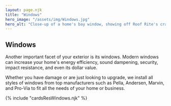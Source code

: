 ```yaml
---
layout: page.njk
title: "Windows"
hero_image: "/assets/img/Windows.jpg"
hero_alt: "Close-up of a home's bay window, showing off Roof Rite's craftsmanship. The newly installed, patina-free copper pent roof contrasts with the dark metal window trim and stone exterior, adding an elegant architectural detail beneath a dormer window, and presidential shingle roof. The homeowner's stained glass projects hang framed, behind the window."
---
```


## Windows

Another important facet of your exterior is its windows. Modern windows can increase your home's energy efficiency, sound dampening, security, impact resistance, and even its dollar value.

Whether you have damage or are just looking to upgrade, we install all styles of windows from top manufacturers such as Pella, Andersen, Marvin, and Pro-Via to fit all the needs of your
home or business.

<div class="breakout">
  {% include "cardsResWindows.njk" %}
  <!-- Possible Gallery Here -->
</div>

